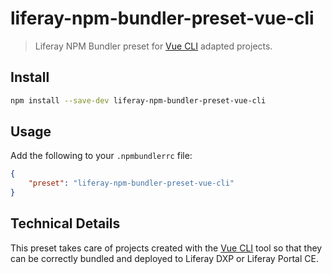 # liferay-npm-bundler-preset-vue-cli

> Liferay NPM Bundler preset for [Vue CLI](https://cli.vuejs.org/) adapted projects.

## Install

```sh
npm install --save-dev liferay-npm-bundler-preset-vue-cli
```

## Usage

Add the following to your `.npmbundlerrc` file:

```json
{
	"preset": "liferay-npm-bundler-preset-vue-cli"
}
```

## Technical Details

This preset takes care of projects created with the [Vue CLI](https://cli.vuejs.org/) tool so that they can be correctly bundled and deployed to Liferay DXP or Liferay Portal CE.
